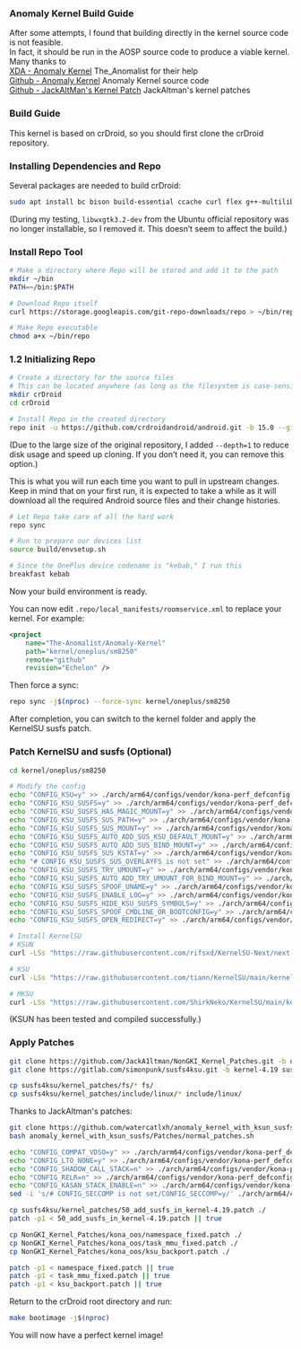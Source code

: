### Anomaly Kernel Build Guide  
After some attempts, I found that building directly in the kernel source code is not feasible.  
In fact, it should be run in the AOSP source code to produce a viable kernel.  
Many thanks to  
[XDA - Anomaly Kernel](https://xdaforums.com/t/kernel-anomaly-kernel-for-oneplus-8t-a14-15-03-12-25-custom.4704735/) The_Anomalist for their help  
[Github - Anomaly Kernel](https://github.com/The-Anomalist/Anomaly-Kernel/) Anomaly Kernel source code  
[Github - JackAltMan's Kernel Patch](https://github.com/JackA1ltman/NonGKI_Kernel_patches) JackAltman's kernel patches  

### Build Guide  
This kernel is based on crDroid, so you should first clone the crDroid repository.  

### Installing Dependencies and Repo  
Several packages are needed to build crDroid:  
```bash
sudo apt install bc bison build-essential ccache curl flex g++-multilib gcc-multilib git git-lfs gnupg gperf imagemagick lib32ncurses-dev lib32readline-dev lib32z1-dev liblz4-tool libncurses6 libncurses-dev libsdl1.2-dev libssl-dev libxml2 libxml2-utils lzop pngcrush rsync schedtool squashfs-tools xsltproc zip zlib1g-dev
```  
(During my testing, `libwxgtk3.2-dev` from the Ubuntu official repository was no longer installable, so I removed it. This doesn’t seem to affect the build.)  

### Install Repo Tool  
```bash
# Make a directory where Repo will be stored and add it to the path  
mkdir ~/bin  
PATH=~/bin:$PATH  

# Download Repo itself  
curl https://storage.googleapis.com/git-repo-downloads/repo > ~/bin/repo  

# Make Repo executable  
chmod a+x ~/bin/repo  
```  

### 1.2 Initializing Repo  
```bash
# Create a directory for the source files  
# This can be located anywhere (as long as the filesystem is case-sensitive)  
mkdir crDroid  
cd crDroid  

# Install Repo in the created directory  
repo init -u https://github.com/crdroidandroid/android.git -b 15.0 --git-lfs --depth=1  
```  
(Due to the large size of the original repository, I added `--depth=1` to reduce disk usage and speed up cloning. If you don’t need it, you can remove this option.)  

This is what you will run each time you want to pull in upstream changes. Keep in mind that on your first run, it is expected to take a while as it will download all the required Android source files and their change histories.  

```bash
# Let Repo take care of all the hard work  
repo sync  

# Run to prepare our devices list  
source build/envsetup.sh  

# Since the OnePlus device codename is "kebab," I run this  
breakfast kebab  
```  
Now your build environment is ready.  

You can now edit `.repo/local_manifests/roomservice.xml` to replace your kernel. For example:  
```xml
<project  
    name="The-Anomalist/Anomaly-Kernel"  
    path="kernel/oneplus/sm8250"  
    remote="github"  
    revision="Echelon" />  
```  
Then force a sync:  
```bash
repo sync -j$(nproc) --force-sync kernel/oneplus/sm8250  
```  

After completion, you can switch to the kernel folder and apply the KernelSU susfs patch.  

### Patch KernelSU and susfs (Optional)  
```bash
cd kernel/oneplus/sm8250  

# Modify the config
echo "CONFIG_KSU=y" >> ./arch/arm64/configs/vendor/kona-perf_defconfig  
echo "CONFIG_KSU_SUSFS=y" >> ./arch/arm64/configs/vendor/kona-perf_defconfig  
echo "CONFIG_KSU_SUSFS_HAS_MAGIC_MOUNT=y" >> ./arch/arm64/configs/vendor/kona-perf_defconfig  
echo "CONFIG_KSU_SUSFS_SUS_PATH=y" >> ./arch/arm64/configs/vendor/kona-perf_defconfig  
echo "CONFIG_KSU_SUSFS_SUS_MOUNT=y" >> ./arch/arm64/configs/vendor/kona-perf_defconfig  
echo "CONFIG_KSU_SUSFS_AUTO_ADD_SUS_KSU_DEFAULT_MOUNT=y" >> ./arch/arm64/configs/vendor/kona-perf_defconfig  
echo "CONFIG_KSU_SUSFS_AUTO_ADD_SUS_BIND_MOUNT=y" >> ./arch/arm64/configs/vendor/kona-perf_defconfig  
echo "CONFIG_KSU_SUSFS_SUS_KSTAT=y" >> ./arch/arm64/configs/vendor/kona-perf_defconfig  
echo "# CONFIG_KSU_SUSFS_SUS_OVERLAYFS is not set" >> ./arch/arm64/configs/vendor/kona-perf_defconfig  
echo "CONFIG_KSU_SUSFS_TRY_UMOUNT=y" >> ./arch/arm64/configs/vendor/kona-perf_defconfig  
echo "CONFIG_KSU_SUSFS_AUTO_ADD_TRY_UMOUNT_FOR_BIND_MOUNT=y" >> ./arch/arm64/configs/vendor/kona-perf_defconfig  
echo "CONFIG_KSU_SUSFS_SPOOF_UNAME=y" >> ./arch/arm64/configs/vendor/kona-perf_defconfig  
echo "CONFIG_KSU_SUSFS_ENABLE_LOG=y" >> ./arch/arm64/configs/vendor/kona-perf_defconfig  
echo "CONFIG_KSU_SUSFS_HIDE_KSU_SUSFS_SYMBOLS=y" >> ./arch/arm64/configs/vendor/kona-perf_defconfig  
echo "CONFIG_KSU_SUSFS_SPOOF_CMDLINE_OR_BOOTCONFIG=y" >> ./arch/arm64/configs/vendor/kona-perf_defconfig  
echo "CONFIG_KSU_SUSFS_OPEN_REDIRECT=y" >> ./arch/arm64/configs/vendor/kona-perf_defconfig  

# Install KernelSU
# KSUN  
curl -LSs "https://raw.githubusercontent.com/rifsxd/KernelSU-Next/next-susfs/kernel/setup.sh" | bash -s next-susfs-dev  

# KSU  
curl -LSs "https://raw.githubusercontent.com/tiann/KernelSU/main/kernel/setup.sh" | bash -s main  

# MKSU  
curl -LSs "https://raw.githubusercontent.com/ShirkNeko/KernelSU/main/kernel/setup.sh" | bash -s susfs-dev  
```  
(KSUN has been tested and compiled successfully.)  

### Apply Patches  
```bash
git clone https://github.com/JackA1ltman/NonGKI_Kernel_Patches.git -b op_kernel NonGKI_Kernel_Patches --depth=1  
git clone https://gitlab.com/simonpunk/susfs4ksu.git -b kernel-4.19 susfs4ksu --depth=1  

cp susfs4ksu/kernel_patches/fs/* fs/  
cp susfs4ksu/kernel_patches/include/linux/* include/linux/  
```  

Thanks to JackAltman's patches:  
```bash
git clone https://github.com/watercatlxh/anomaly_kernel_with_ksun_susfs.git  
bash anomaly_kernel_with_ksun_susfs/Patches/normal_patches.sh  

echo "CONFIG_COMPAT_VDSO=y" >> ./arch/arm64/configs/vendor/kona-perf_defconfig  
echo "CONFIG_LTO_NONE=y" >> ./arch/arm64/configs/vendor/kona-perf_defconfig  
echo "CONFIG_SHADOW_CALL_STACK=n" >> ./arch/arm64/configs/vendor/kona-perf_defconfig  
echo "CONFIG_RELR=n" >> ./arch/arm64/configs/vendor/kona-perf_defconfig  
echo "CONFIG_KASAN_STACK_ENABLE=n" >> ./arch/arm64/configs/vendor/kona-perf_defconfig  
sed -i 's/# CONFIG_SECCOMP is not set/CONFIG_SECCOMP=y/' ./arch/arm64/configs/vendor/kona-perf_defconfig  

cp susfs4ksu/kernel_patches/50_add_susfs_in_kernel-4.19.patch ./  
patch -p1 < 50_add_susfs_in_kernel-4.19.patch || true  

cp NonGKI_Kernel_Patches/kona_oos/namespace_fixed.patch ./  
cp NonGKI_Kernel_Patches/kona_oos/task_mmu_fixed.patch ./  
cp NonGKI_Kernel_Patches/kona_oos/ksu_backport.patch ./  

patch -p1 < namespace_fixed.patch || true  
patch -p1 < task_mmu_fixed.patch || true  
patch -p1 < ksu_backport.patch || true  
```  

Return to the crDroid root directory and run:  

```bash
make bootimage -j$(nproc)  
```  
You will now have a perfect kernel image!  